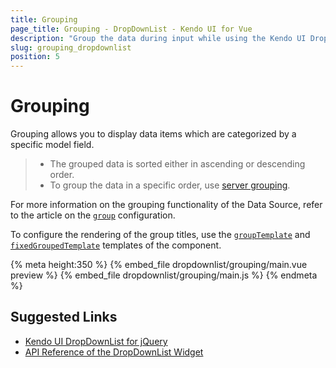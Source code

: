 ```yaml
---
title: Grouping
page_title: Grouping - DropDownList - Kendo UI for Vue
description: "Group the data during input while using the Kendo UI DropDownList wrapper for Vue."
slug: grouping_dropdownlist
position: 5
---
```


# Grouping

Grouping allows you to display data items which are categorized by a specific model field.

> * The grouped data is sorted either in ascending or descending order.
> * To group the data in a specific order, use [server grouping](https://docs.telerik.com/kendo-ui/api/javascript/data/datasource#configuration-serverGrouping).

For more information on the grouping functionality of the Data Source, refer to the article on the [`group`](https://docs.telerik.com/kendo-ui/api/javascript/data/datasource#configuration-group) configuration.

To configure the rendering of the group titles, use the [`groupTemplate`](https://docs.telerik.com/kendo-ui/api/javascript/ui/dropdownlist#configuration-groupTemplate) and [`fixedGroupedTemplate`](https://docs.telerik.com/kendo-ui/api/javascript/ui/dropdownlist#configuration-fixedGroupTemplate) templates of the component.

{% meta height:350 %}
{% embed_file dropdownlist/grouping/main.vue preview %}
{% embed_file dropdownlist/grouping/main.js %}
{% endmeta %}

## Suggested Links

* [Kendo UI DropDownList for jQuery](https://docs.telerik.com/kendo-ui/controls/editors/dropdownlist/overview)
* [API Reference of the DropDownList Widget](https://docs.telerik.com/kendo-ui/api/javascript/ui/dropdownlist)
